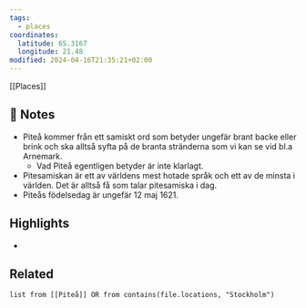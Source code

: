 ```yaml
---
tags:
  - places
coordinates:
  latitude: 65.3167
  longitude: 21.48
modified: 2024-04-16T21:35:21+02:00
---
```

[[Places]] 

## 📝 Notes
- Piteå kommer från ett samiskt ord som betyder ungefär brant backe eller brink och ska alltså syfta på de branta stränderna som vi kan se vid bl.a Arnemark.
	- Vad Piteå egentligen betyder är inte klarlagt.
- Pitesamiskan är ett av världens mest hotade språk och ett av de minsta i världen. Det är alltså få som talar pitesamiska i dag.
- Piteås födelsedag är ungefär 12 maj 1621.

## Highlights
- 

## Related
```dataview  
list from [[Piteå]] OR from contains(file.locations, "Stockholm")
```
